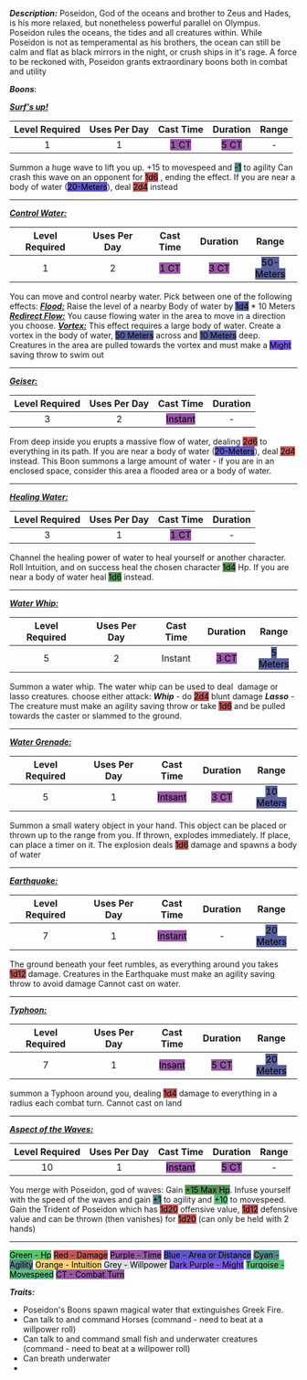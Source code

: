 ***Description:***
Poseidon, God of the oceans and brother to Zeus and Hades, is his more relaxed, but nonetheless powerful parallel on Olympus.
Poseidon rules the oceans, the tides and all creatures within.
While Poseidon is not as temperamental as his brothers, the ocean can still be calm and flat as black mirrors in the night, or crush ships in it's rage.
A force to be reckoned with, Poseidon grants extraordinary boons both in combat and utility

***Boons***:

<b><ins><i> Surf's up! </i></ins></b>

| Level Required | Uses Per Day | Cast Time | Duration | Range |
|:--------------:|:------------:|:---------:|:--------:| :--:|
|       1        |      1       |  <mark style="background: #620075A6;"> 1 CT</mark>    |   <mark style="background: #620075A6;">5 CT</mark>   | - |

Summon a huge wave to lift you up. +15 to movespeed and <mark style="background: #004A4CA6;"> -1</mark> to agility Can crash this wave on an opponent for <mark style="background: #930000A6;">1d6</mark> , ending the effect. If you are near a body of water (<mark style="background: #0900A7A6;">20-Meters</mark>), deal <mark style="background: #930000A6;">2d4</mark> instead 

------------------
<b><ins><i>Control Water:</i></ins></b>

| Level Required | Uses Per Day | Cast Time | Duration | Range |
|:--------------:|:------------:|:---------:|:--------:| :---: |
|       1        |      2       |   <mark style="background: #620075A6;">1 CT</mark>    |   <mark style="background: #620075A6;">3 CT</mark>   | <mark style="background: #000B67A6;">50-Meters</mark> |

You can move and control nearby water.
Pick between one of the following effects:
<b><ins><i>Flood:</i></ins></b>
Raise the level of a nearby Body of water by <mark style="background: #000B67A6;">1d4</mark> * 10 Meters
<b><ins><i>Redirect Flow:</i></ins></b>
You cause flowing water in the area to move in a direction you choose.
<b><ins><i>Vortex:</i></ins></b>
This effect requires a large body of water.
Create a vortex in the body of water, <mark style="background: #000B67A6;">50 Meters</mark> across and <mark style="background: #000B67A6;">10 Meters</mark> deep.
Creatures in the area are pulled towards the vortex and must make a <mark style="background: #3800D7A6;">Might</mark> saving throw to swim out

------------------
<b><ins><i>Geiser:</i></ins></b>

| Level Required | Uses Per Day | Cast Time | Duration |
|:--------------:|:------------:|:---------:|:--------:|
|       3        |      2       |  <mark style="background: #620075A6;">Instant</mark>  |    -     | 

From deep inside you erupts a massive flow of water, dealing <mark style="background: #9E0000A6;">2d6</mark> to everything in its path. If you are near a body of water (<mark style="background: #0900A7A6;">20-Meters</mark>), deal <mark style="background: #9E0000A6;">2d4</mark> instead.
This Boon summons a large amount of water - if you are in an enclosed space, consider this area a flooded area or a body of water.

------------------
<b><ins><i>Healing Water:</i></ins></b>

| Level Required | Uses Per Day | Cast Time | Duration |
|:--------------:|:------------:|:---------:|:--------:|
|       3        |      1       |      <mark style="background: #620075A6;">1 CT</mark>     |    -      |
Channel the healing power of water to heal yourself or another character.  Roll Intuition, and on success heal the chosen character <mark style="background: #045B00A6;">1d4</mark> Hp. If you are near a body of water heal <mark style="background: #045B00A6;">1d6</mark> instead.

------------------
<b><ins><i>Water Whip:</i></ins></b>

| Level Required | Uses Per Day | Cast Time | Duration | Range |
|:--------------:|:------------:|:---------:|:--------:|:-----:|
|       5         |       2       |    Instant       |     <mark style="background: #620075A6;">3 CT </mark>    |   <mark style="background: #000B67A6;">5 Meters</mark>    |
Summon a water whip. The water whip can be used to deal  damage or lasso creatures.
choose either attack:
***Whip*** - do <mark style="background: #930000A6;">2d4</mark> blunt damage
***Lasso*** -The creature must make an agility saving throw or take <mark style="background: #930000A6;">1d6</mark> and be pulled towards the caster or slammed to the ground.

-----------------
<b><ins><i>Water Grenade:</i></ins></b>

| Level Required | Uses Per Day | Cast Time | Duration |   Range   |
|:--------------:|:------------:|:---------:|:--------:|:---------:|
|       5        |      1       |  <mark style="background: #620075A6;">Intsant</mark>   |    <mark style="background: #620075A6;">3 CT</mark>     | <mark style="background: #000B67A6;">10 Meters </mark>| 
Summon a small watery object in your hand.
This object can be placed or thrown up to the range from you.
If thrown, explodes immediately.
If place, can place a timer on it.
The explosion deals <mark style="background: #930000A6;">1d6</mark> damage and spawns a body of water

------------------
<b><ins><i>Earthquake:</i></ins></b>

| Level Required | Uses Per Day | Cast Time | Duration | Range |
|:--------------:|:------------:|:---------:|:--------:|:-----:|
|       7         |      1        |     <mark style="background: #620075A6;">Instant</mark>      |    -      | <mark style="background: #000B67A6;">20 Meters</mark>       |
The ground beneath your feet rumbles, as everything around you takes <mark style="background: #930000A6;">1d12</mark> damage. Creatures in the Earthquake must make an agility saving throw to avoid damage
Cannot cast on water.

------------------
<b><ins><i>Typhoon:</i></ins></b>

| Level Required | Uses Per Day | Cast Time | Duration | Range |
|:--------------:|:------------:|:---------:|:--------:|:-----:|
|       7        |      1       |  <mark style="background: #620075A6;">Insant</mark>   |     <mark style="background: #620075A6;">5 CT</mark>     |   <mark style="background: #000B67A6;">20 Meters</mark>    |
summon a Typhoon around you, dealing <mark style="background: #930000A6;">1d4</mark> damage to everything in a radius each combat turn. Cannot cast on land

------------------
<b><ins><i>Aspect of the Waves:</i></ins></b>

| Level Required | Uses Per Day | Cast Time | Duration | Range |
|:--------------:|:------------:|:---------:|:--------:|:-----:|
|       10       |      1       |  <mark style="background: #620075A6;">Instant</mark>  |   <mark style="background: #620075A6;">5 CT</mark>   |   -   | 
You merge with Poseidon, god of waves: 
Gain <mark style="background: #045B00A6;">+15 Max Hp</mark>. Infuse yourself with the speed of the waves and gain <mark style="background: #004A4CA6;">+1</mark> to agility and <mark style="background: #60BB81;">+10</mark> to movespeed. Gain the Trident of Poseidon which has <mark style="background: #9E0000A6;">1d20</mark> offensive value, <mark style="background: #9E0000A6;">1d12</mark> defensive value and can be thrown (then vanishes) for <mark style="background: #9E0000A6;">1d20</mark>
(can only be held with 2 hands)

------------------
<mark style="background: #00A521A6;">Green - Hp</mark>
<mark style="background: #9E0000A6;">Red - Damage</mark>
<mark style="background: #620075A6;">Purple - Time</mark>
<mark style="background: #0900A7A6;">Blue - Area or Distance</mark>
<mark style="background: #004A4CA6;">Cyan - Agility</mark>
<mark style="background: #FFAD0085;">Orange - Intuition</mark>
<mark style="background: #CACFD9A6;">Grey - Willpower</mark>
<mark style="background: #3800D7A6;">Dark Purple - Might</mark>
<mark style="background: #60BB81;">Turqoise - Movespeed</mark> 
<mark style="background: #620075A6;">CT - Combat Turn</mark>


***Traits:***
- Poseidon's Boons spawn magical water that extinguishes Greek Fire. 
- Can talk to and command Horses (command - need to beat at a willpower roll)
- Can talk to and command small fish and underwater creatures  (command - need to beat at a willpower roll)
- Can breath underwater
- 



